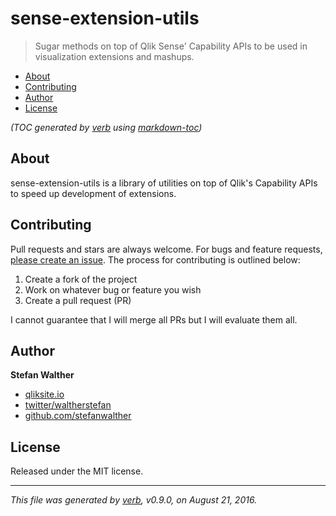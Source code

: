 # sense-extension-utils

> Sugar methods on top of Qlik Sense' Capability APIs to be used in visualization extensions and mashups.

- [About](#about)
- [Contributing](#contributing)
- [Author](#author)
- [License](#license)

_(TOC generated by [verb](https://github.com/verbose/verb) using [markdown-toc](https://github.com/jonschlinkert/markdown-toc))_

## About

sense-extension-utils is a library of utilities on top of Qlik's Capability APIs to speed up development of extensions.

## Contributing

Pull requests and stars are always welcome. For bugs and feature requests, [please create an issue](https://github.com/stefanwalther/sense-extension-utils/issues).
The process for contributing is outlined below:

1. Create a fork of the project
2. Work on whatever bug or feature you wish
3. Create a pull request (PR)

I cannot guarantee that I will merge all PRs but I will evaluate them all.

## Author

**Stefan Walther**

* [qliksite.io](http://qliksite.io)
* [twitter/waltherstefan](http://twitter.com/waltherstefan)
* [github.com/stefanwalther](http://github.com/stefanwalther)

## License

Released under the MIT license.

***

_This file was generated by [verb](https://github.com/verbose/verb), v0.9.0, on August 21, 2016._
